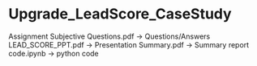 # Upgrade_LeadScore_CaseStudy

Assignment Subjective Questions.pdf -> Questions/Answers
LEAD_SCORE_PPT.pdf  -> Presentation
Summary.pdf   -> Summary report
code.ipynb -> python code 
